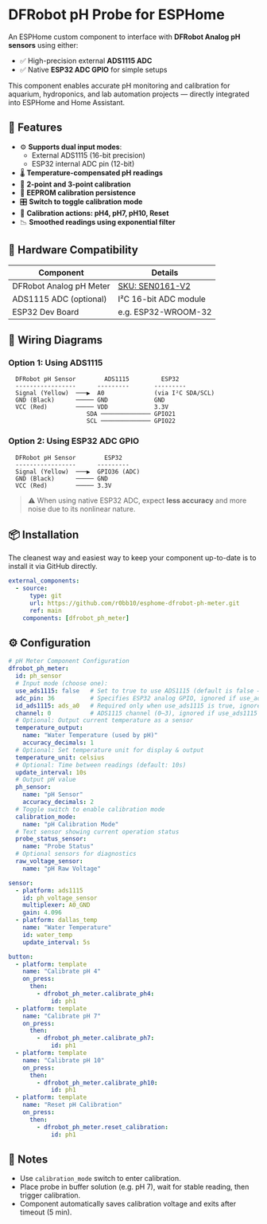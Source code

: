 # DFRobot pH Probe for ESPHome

An ESPHome custom component to interface with **DFRobot Analog pH sensors** using either:
- ✅ High-precision external **ADS1115 ADC**
- ✅ Native **ESP32 ADC GPIO** for simple setups

This component enables accurate pH monitoring and calibration for aquarium, hydroponics, and lab automation projects — directly integrated into ESPHome and Home Assistant.



## 🧪 Features

- ⚙️ **Supports dual input modes**:
  - External ADS1115 (16-bit precision)
  - ESP32 internal ADC pin (12-bit)
- 🌡️ **Temperature-compensated pH readings**
- 🔧 **2-point and 3-point calibration**
- 💾 **EEPROM calibration persistence**
- 🎛️ **Switch to toggle calibration mode**
- 🔄 **Calibration actions: pH4, pH7, pH10, Reset**
- 📉 **Smoothed readings using exponential filter**


## 🧰 Hardware Compatibility

| Component | Details |
|----------|---------|
| DFRobot Analog pH Meter | [SKU: SEN0161-V2](https://www.dfrobot.com/product-1025.html) |
| ADS1115 ADC (optional) | I²C 16-bit ADC module |
| ESP32 Dev Board | e.g. ESP32-WROOM-32 |


## 🔌 Wiring Diagrams

### Option 1: **Using ADS1115**

```
  DFRobot pH Sensor        ADS1115         ESP32
  -----------------      ---------       ---------
  Signal (Yellow)  ───▶  A0              (via I²C SDA/SCL)
  GND (Black)      ───── GND             GND
  VCC (Red)        ───── VDD             3.3V
                      SDA ────────────── GPIO21
                      SCL ────────────── GPIO22
```

### Option 2: **Using ESP32 ADC GPIO**

```
  DFRobot pH Sensor        ESP32
  -----------------      ---------
  Signal (Yellow)  ───▶  GPIO36 (ADC)
  GND (Black)      ───── GND
  VCC (Red)        ───── 3.3V
```

> ⚠️ When using native ESP32 ADC, expect **less accuracy** and more noise due to its nonlinear nature.


## 📦 Installation

The cleanest way and easiest way to keep your component up-to-date is to install it via GitHub directly.

```yaml
external_components:
  - source:
      type: git
      url: https://github.com/r0bb10/esphome-dfrobot-ph-meter.git
      ref: main
    components: [dfrobot_ph_meter]
```

## ⚙️ Configuration

```yaml
# pH Meter Component Configuration
dfrobot_ph_meter:
  id: ph_sensor
  # Input mode (choose one):
  use_ads1115: false   # Set to true to use ADS1115 (default is false — uses ESP32 ADC pin).
  adc_pin: 36          # Specifies ESP32 analog GPIO, ignored if use_ads1115 is true.
  id_ads1115: ads_a0   # Required only when use_ads1115 is true, ignored if use_ads1115 is false.
  channel: 0           # ADS1115 channel (0–3), ignored if use_ads1115 is false.
  # Optional: Output current temperature as a sensor
  temperature_output:
    name: "Water Temperature (used by pH)"
    accuracy_decimals: 1
  # Optional: Set temperature unit for display & output
  temperature_unit: celsius
  # Optional: Time between readings (default: 10s)
  update_interval: 10s
  # Output pH value
  ph_sensor:
    name: "pH Sensor"
    accuracy_decimals: 2
  # Toggle switch to enable calibration mode
  calibration_mode:
    name: "pH Calibration Mode"
  # Text sensor showing current operation status
  probe_status_sensor:
    name: "Probe Status"
  # Optional sensors for diagnostics
  raw_voltage_sensor:
    name: "pH Raw Voltage"

sensor:
  - platform: ads1115
    id: ph_voltage_sensor
    multiplexer: A0_GND
    gain: 4.096
  - platform: dallas_temp
    name: "Water Temperature"
    id: water_temp
    update_interval: 5s

button:
  - platform: template
    name: "Calibrate pH 4"
    on_press:
      then:
        - dfrobot_ph_meter.calibrate_ph4:
            id: ph1
  - platform: template
    name: "Calibrate pH 7"
    on_press:
      then:
        - dfrobot_ph_meter.calibrate_ph7:
            id: ph1
  - platform: template
    name: "Calibrate pH 10"
    on_press:
      then:
        - dfrobot_ph_meter.calibrate_ph10:
            id: ph1
  - platform: template
    name: "Reset pH Calibration"
    on_press:
      then:
        - dfrobot_ph_meter.reset_calibration:
            id: ph1
```


## 🧪 Notes

- Use `calibration_mode` switch to enter calibration.
- Place probe in buffer solution (e.g. pH 7), wait for stable reading, then trigger calibration.
- Component automatically saves calibration voltage and exits after timeout (5 min).
